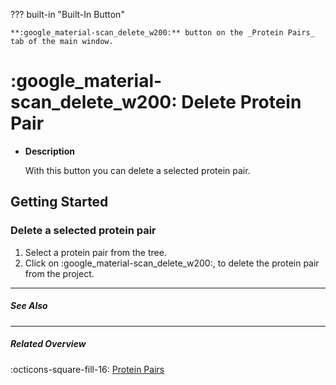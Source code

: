 ??? built-in "Built-In Button"

    **:google_material-scan_delete_w200:** button on the _Protein Pairs_ tab of the main window.

# :google_material-scan_delete_w200: Delete Protein Pair
<div class="grid cards" markdown>

-   __Description__

     With this button you can delete a selected protein pair.

</div>

## Getting Started
### Delete a selected protein pair
1. Select a protein pair from the tree.
2. Click on :google_material-scan_delete_w200:, to delete the protein pair from the project.

---

##### See Also

---

##### Related Overview
:octicons-square-fill-16: [Protein Pairs](index.md)
